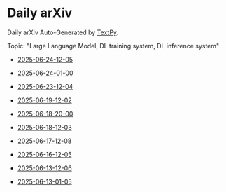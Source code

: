 # Daily arXiv

Daily arXiv Auto-Generated by [TextPy](https://github.com/yezhengmao1/TextPy).

Topic: "Large Language Model, DL training system, DL inference system"

* [2025-06-24-12-05](https://linx.yezhem.com/2025-06-24-12-05.md)

* [2025-06-24-01-00](https://linx.yezhem.com/2025-06-24-01-00.md)

* [2025-06-23-12-04](https://linx.yezhem.com/2025-06-23-12-04.md)

* [2025-06-19-12-02](https://linx.yezhem.com/2025-06-19-12-02.md)

* [2025-06-18-20-00](https://linx.yezhem.com/2025-06-18-20-00.md)

* [2025-06-18-12-03](https://linx.yezhem.com/2025-06-18-12-03.md)

* [2025-06-17-12-08](https://linx.yezhem.com/2025-06-17-12-08.md)

* [2025-06-16-12-05](https://linx.yezhem.com/2025-06-16-12-05.md)

* [2025-06-13-12-06](https://linx.yezhem.com/2025-06-13-12-06.md)

* [2025-06-13-01-05](https://linx.yezhem.com/2025-06-13-01-05.md)

